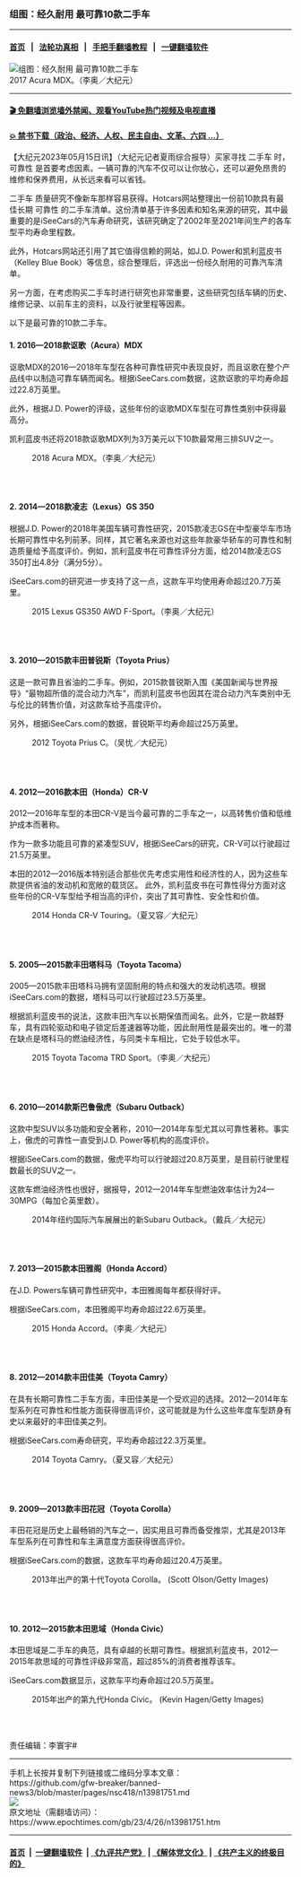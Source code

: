 ### 组图：经久耐用 最可靠10款二手车
------------------------

#### [首页](https://github.com/gfw-breaker/banned-news3/blob/master/README.md) &nbsp;&nbsp;|&nbsp;&nbsp; [法轮功真相](https://github.com/begood0513/basic/blob/master/README.md)  &nbsp;&nbsp;|&nbsp;&nbsp; [手把手翻墙教程](https://github.com/gfw-breaker/guides/wiki)  &nbsp;&nbsp;|&nbsp;&nbsp; [一键翻墙软件](https://github.com/gfw-breaker/nogfw/blob/master/README.md)  



<div><img alt="组图：经久耐用 最可靠10款二手车" class="attachment-djy_600_400 size-djy_600_400 wp-post-image" src="https://i.epochtimes.com/assets/uploads/2017/06/1706031235482224-600x400.jpg"/>
<div class="caption">
 2017 Acura MDX。（李奥／大纪元）
</div></div><hr/>

#### [ 🎬  免翻墙浏览墙外禁闻、观看YouTube热门视频及电视直播](https://github.com/gfw-breaker/HelloWorld)

#### [ 💥  禁书下载（政治、经济、人权、民主自由、文革、六四 ...）](https://github.com/gfw-breaker/books/blob/master/README.md)

<div><p>
 【大纪元2023年05月15日讯】（大纪元记者夏雨综合报导）买家寻找
 <ok href="https://www.epochtimes.com/gb/tag/%E4%BA%8C%E6%89%8B%E8%BD%A6.html">
  二手车
 </ok>
 时，
 <ok href="https://www.epochtimes.com/gb/tag/%E5%8F%AF%E9%9D%A0%E6%80%A7.html">
  可靠性
 </ok>
 是首要考虑因素。一辆可靠的汽车不仅可以让你放心，还可以避免昂贵的维修和保养费用，从长远来看可以省钱。
</p>
<p>
 <ok href="https://www.epochtimes.com/gb/tag/%E4%BA%8C%E6%89%8B%E8%BD%A6.html">
  二手车
 </ok>
 质量研究不像新车那样容易获得。Hotcars网站整理出一份前10款具有最佳长期
 <ok href="https://www.epochtimes.com/gb/tag/%E5%8F%AF%E9%9D%A0%E6%80%A7.html">
  可靠性
 </ok>
 的二手车清单。这份清单基于许多因素和知名来源的研究，其中最重要的是iSeeCars的汽车寿命研究，该研究确定了2002年至2021年间生产的各车型平均寿命里程数。
</p>
<p>
 此外，Hotcars网站还引用了其它值得信赖的网站，如J.D. Power和凯利蓝皮书（Kelley Blue Book）等信息，综合整理后，评选出一份经久耐用的可靠汽车清单。
</p>
<p>
 另一方面，在考虑购买二手车时进行研究也非常重要，这些研究包括车辆的历史、维修记录、以前车主的资料，以及行驶里程等因素。
</p>
<p>
 以下是最可靠的10款二手车。
</p>
<h4>
 1. 2016—2018款讴歌（Acura）MDX
</h4>
<p>
 讴歌MDX的2016—2018年车型在各种可靠性研究中表现良好，而且讴歌在整个产品线中以制造可靠车辆而闻名。根据iSeeCars.com数据，这款讴歌的平均寿命超过22.8万英里。
</p>
<p>
 此外，根据J.D. Power的评级，这些年份的讴歌MDX车型在可靠性类别中获得最高分。
</p>
<p>
 凯利蓝皮书还将2018款讴歌MDX列为3万美元以下10款最常用三排SUV之一。
</p>
<figure aria-describedby="caption-attachment-10827828" class="wp-caption aligncenter" id="attachment_10827828" style="width: 600px">
 <ok href="https://i.epochtimes.com/assets/uploads/2018/11/1811030113012224-e1541223602702.jpg" target="_blank">
  <img alt="" class="size-large wp-image-10827828" src="https://i.epochtimes.com/assets/uploads/2018/11/1811030113012224-600x400.jpg"/>
 </ok>
 <br/><figcaption class="wp-caption-text" id="caption-attachment-10827828">
  2018 Acura MDX。（李奥／大纪元）
 </figcaption><br/>
</figure><br/>
<h4>
 2. 2014—2018款凌志（Lexus）GS 350
</h4>
<p>
 根据J.D. Power的2018年美国车辆可靠性研究，2015款凌志GS在中型豪华车市场长期可靠性中名列前茅。同样，其它著名来源也对这些年款豪华轿车的可靠性和制造质量给予高度评价。例如，凯利蓝皮书在可靠性评分方面，给2014款凌志GS 350打出4.8分（满分5分）。
</p>
<p>
 iSeeCars.com的研究进一步支持了这一点，这款车平均使用寿命超过20.7万英里。
</p>
<figure aria-describedby="caption-attachment-5874804" class="wp-caption aligncenter" id="attachment_5874804" style="width: 600px">
 <ok href="https://i.epochtimes.com/assets/uploads/2015/05/1505231655012224.jpg" target="_blank">
  <img alt="" class="size-large wp-image-5874804" src="https://i.epochtimes.com/assets/uploads/2015/05/1505231655012224-600x400.jpg"/>
 </ok>
 <br/><figcaption class="wp-caption-text" id="caption-attachment-5874804">
  2015 Lexus GS350 AWD F-Sport。（李奥／大纪元）
 </figcaption><br/>
</figure><br/>
<h4>
 3. 2010—2015款丰田普锐斯（Toyota Prius）
</h4>
<p>
 这是一款可靠且省油的二手车。例如，2015款普锐斯入围《美国新闻与世界报导》“最物超所值的混合动力汽车”，而凯利蓝皮书也因其在混合动力汽车类别中无与伦比的转售价值，对这款车给予高度评价。
</p>
<p>
 另外，根据iSeeCars.com的数据，普锐斯平均寿命超过25万英里。
</p>
<figure aria-describedby="caption-attachment-6658519" class="wp-caption aligncenter" id="attachment_6658519" style="width: 600px">
 <ok href="https://i.epochtimes.com/assets/uploads/2012/11/1211292349192224.jpg" target="_blank">
  <img alt="" class="size-large wp-image-6658519" src="https://i.epochtimes.com/assets/uploads/2012/11/1211292349192224-600x399.jpg"/>
 </ok>
 <br/><figcaption class="wp-caption-text" id="caption-attachment-6658519">
  2012 Toyota Prius C。（吴忧／大纪元）
 </figcaption><br/>
</figure><br/>
<h4>
 4. 2012—2016款本田（Honda）CR-V
</h4>
<p>
 2012—2016年车型的本田CR-V是当今最可靠的二手车之一，以高转售价值和低维护成本而著称。
</p>
<p>
 作为一款多功能且可靠的紧凑型SUV，根据iSeeCars的研究，CR-V可以行驶超过21.5万英里。
</p>
<p>
 本田的2012—2016版本特别适合那些优先考虑实用性和经济性的人，因为这些车款提供省油的发动机和宽敞的载货区。 此外，凯利蓝皮书在可靠性得分方面对这些年份的CR-V车型给予相当高的评价，突出了其可靠性、安全性和价值。
</p>
<figure aria-describedby="caption-attachment-5768755" class="wp-caption aligncenter" id="attachment_5768755" style="width: 600px">
 <ok href="https://i.epochtimes.com/assets/uploads/2014/09/1409131417502224.jpg" target="_blank">
  <img alt="" class="size-large wp-image-5768755" src="https://i.epochtimes.com/assets/uploads/2014/09/1409131417502224-600x450.jpg"/>
 </ok>
 <br/><figcaption class="wp-caption-text" id="caption-attachment-5768755">
  2014 Honda CR-V Touring。（夏又容／大纪元）
 </figcaption><br/>
</figure><br/>
<h4>
 5. 2005—2015款丰田塔科马（Toyota Tacoma）
</h4>
<p>
 2005—2015款丰田塔科马拥有坚固耐用的特点和强大的发动机选项。根据iSeeCars.com的数据，塔科马可以行驶超过23.5万英里。
</p>
<p>
 根据凯利蓝皮书的说法，这款丰田汽车以长期保值而闻名。此外，它是一款越野车，具有四轮驱动和电子锁定后差速器等功能，因此耐用性是最突出的。唯一的潜在缺点是塔科马的燃油经济性，与同类卡车相比，它处于较低水平。
</p>
<figure aria-describedby="caption-attachment-5820127" class="wp-caption aligncenter" id="attachment_5820127" style="width: 600px">
 <ok href="https://i.epochtimes.com/assets/uploads/2015/01/1501101420182224.jpg" target="_blank">
  <img alt="" class="size-large wp-image-5820127" src="https://i.epochtimes.com/assets/uploads/2015/01/1501101420182224-600x400.jpg"/>
 </ok>
 <br/><figcaption class="wp-caption-text" id="caption-attachment-5820127">
  2015 Toyota Tacoma TRD Sport。（李奥／大纪元）
 </figcaption><br/>
</figure><br/>
<h4>
 6. 2010—2014款斯巴鲁傲虎（Subaru Outback）
</h4>
<p>
 这款中型SUV以多功能和安全著称，2010—2014年车型尤其以可靠性著称。事实上，傲虎的可靠性一直受到J.D. Power等机构的高度评价。
</p>
<p>
 根据iSeeCars.com的数据，傲虎平均可以行驶超过20.8万英里，是目前行驶里程数最长的SUV之一。
</p>
<p>
 这款车燃油经济性也很好，据报导，2012—2014年车型燃油效率估计为24—30MPG（每加仑英里数）。
</p>
<figure aria-describedby="caption-attachment-5722808" class="wp-caption aligncenter" id="attachment_5722808" style="width: 600px">
 <ok href="https://i.epochtimes.com/assets/uploads/2014/04/1404172206571973.jpg" target="_blank">
  <img alt="" class="size-large wp-image-5722808" src="https://i.epochtimes.com/assets/uploads/2014/04/1404172206571973-600x399.jpg"/>
 </ok>
 <br/><figcaption class="wp-caption-text" id="caption-attachment-5722808">
  2014年纽约国际汽车展展出的新Subaru Outback。（戴兵／大纪元）
 </figcaption><br/>
</figure><br/>
<h4>
 7. 2013—2015款本田雅阁（Honda Accord）
</h4>
<p>
 在J.D. Powers车辆可靠性研究中，本田雅阁每年都获得好评。
</p>
<p>
 根据iSeeCars.com，本田雅阁平均寿命超过22.6万英里。
</p>
<figure aria-describedby="caption-attachment-6535561" class="wp-caption aligncenter" id="attachment_6535561" style="width: 600px">
 <ok href="https://i.epochtimes.com/assets/uploads/2015/11/1511141228562224.jpg" target="_blank">
  <img alt="" class="size-large wp-image-6535561" src="https://i.epochtimes.com/assets/uploads/2015/11/1511141228562224-600x400.jpg"/>
 </ok>
 <br/><figcaption class="wp-caption-text" id="caption-attachment-6535561">
  2015 Honda Accord。（李奥／大纪元）
 </figcaption><br/>
</figure><br/>
<h4>
 8. 2012—2014款丰田佳美（Toyota Camry）
</h4>
<p>
 在具有长期可靠性二手车方面，丰田佳美是一个受欢迎的选择。2012—2014年车型系列在可靠性和性能方面获得很高评价，这可能就是为什么这些年度车型跻身有史以来最好的丰田佳美之列。
</p>
<p>
 根据iSeeCars.com寿命研究，平均寿命超过22.3万英里。
</p>
<figure aria-describedby="caption-attachment-5781984" class="wp-caption aligncenter" id="attachment_5781984" style="width: 600px">
 <ok href="https://i.epochtimes.com/assets/uploads/2014/09/1409271307392224.jpg" target="_blank">
  <img alt="" class="size-large wp-image-5781984" src="https://i.epochtimes.com/assets/uploads/2014/09/1409271307392224-600x450.jpg"/>
 </ok>
 <br/><figcaption class="wp-caption-text" id="caption-attachment-5781984">
  2014 Toyota Camry。（夏又容／大纪元）
 </figcaption><br/>
</figure><br/>
<h4>
 9. 2009—2013款丰田花冠（Toyota Corolla）
</h4>
<p>
 丰田花冠是历史上最畅销的汽车之一，因实用且可靠而备受推崇，尤其是2013年车型系列在可靠性和车主满意度方面获得很高评价。
</p>
<p>
 根据iSeeCars.com的数据，这款车平均寿命超过20.4万英里。
</p>
<figure aria-describedby="caption-attachment-10672104" class="wp-caption aligncenter" id="attachment_10672104" style="width: 600px">
 <ok href="https://i.epochtimes.com/assets/uploads/2018/08/20180828-Chi-Jin-Corolla-159500680.jpg" target="_blank">
  <img alt="" class="size-large wp-image-10672104" src="https://i.epochtimes.com/assets/uploads/2018/08/20180828-Chi-Jin-Corolla-159500680-600x390.jpg"/>
 </ok>
 <br/><figcaption class="wp-caption-text" id="caption-attachment-10672104">
  2013年出产的第十代Toyota Corolla。 (Scott Olson/Getty Images)
 </figcaption><br/>
</figure><br/>
<h4>
 10.
 <strong>
  2012—2015款本田思域（Honda Civic）
 </strong>
</h4>
<p>
 本田思域是二手车的典范，具有卓越的长期可靠性。根据凯利蓝皮书，2012—2015年款思域的可靠性评级非常高，超过85%的消费者推荐该车。
</p>
<p>
 iSeeCars.com数据显示，这款车平均寿命超过20.5万英里。
</p>
<figure aria-describedby="caption-attachment-10672103" class="wp-caption aligncenter" id="attachment_10672103" style="width: 600px">
 <ok href="https://i.epochtimes.com/assets/uploads/2018/08/20180828-Chi-Jin-Civic-468283472.jpg" target="_blank">
  <img alt="" class="size-large wp-image-10672103" src="https://i.epochtimes.com/assets/uploads/2018/08/20180828-Chi-Jin-Civic-468283472-600x400.jpg"/>
 </ok>
 <br/><figcaption class="wp-caption-text" id="caption-attachment-10672103">
  2015年出产的第九代Honda Civic。 (Kevin Hagen/Getty Images)
 </figcaption><br/>
</figure><br/>
<p>
 责任编辑：李寰宇#
</p>
</div>
<hr/>
手机上长按并复制下列链接或二维码分享本文章：<br/>
https://github.com/gfw-breaker/banned-news3/blob/master/pages/nsc418/n13981751.md <br/>
<a href='https://github.com/gfw-breaker/banned-news3/blob/master/pages/nsc418/n13981751.md'><img src='https://github.com/gfw-breaker/banned-news3/blob/master/pages/nsc418/n13981751.md.png'/></a> <br/>
原文地址（需翻墙访问）：https://www.epochtimes.com/gb/23/4/26/n13981751.htm


------------------------
#### [首页](https://github.com/gfw-breaker/banned-news3/blob/master/README.md) &nbsp;|&nbsp; [一键翻墙软件](https://github.com/gfw-breaker/nogfw/blob/master/README.md) &nbsp;| [《九评共产党》](https://github.com/gfw-breaker/9ping.md/blob/master/README.md#九评之一评共产党是什么) | [《解体党文化》](https://github.com/gfw-breaker/jtdwh.md/blob/master/README.md) | [《共产主义的终极目的》](https://github.com/gfw-breaker/gczydzjmd.md/blob/master/README.md)


<img src='http://gfw-breaker.win/banned-news3/pages/nsc418/n13981751.md' width='0px' height='0px'/>